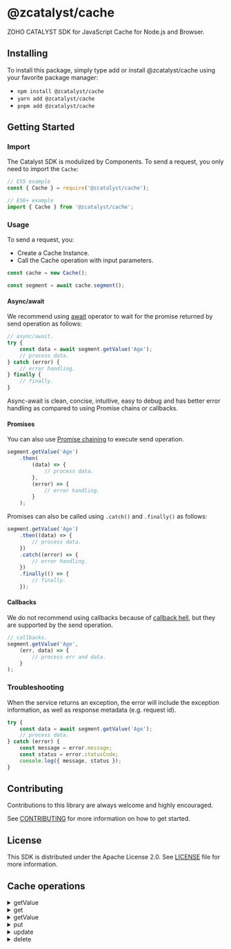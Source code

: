 # @zcatalyst/cache

ZOHO CATALYST SDK for JavaScript Cache for Node.js and Browser.

<p></p>

## Installing

To install this package, simply type add or install @zcatalyst/cache
using your favorite package manager:

- `npm install @zcatalyst/cache`
- `yarn add @zcatalyst/cache`
- `pnpm add @zcatalyst/cache`

## Getting Started

### Import

The Catalyst SDK is modulized by Components.
To send a request, you only need to import the `Cache`:

```js
// ES5 example
const { Cache } = require('@zcatalyst/cache');
```

```ts
// ES6+ example
import { Cache } from '@zcatalyst/cache';
```

### Usage

To send a request, you:

- Create a Cache Instance.
- Call the Cache operation with input parameters.

```js
const cache = new Cache();

const segment = await cache.segment();
```

#### Async/await

We recommend using [await](https://developer.mozilla.org/en-US/docs/Web/JavaScript/Reference/Operators/await)
operator to wait for the promise returned by send operation as follows:

```js
// async/await.
try {
	const data = await segment.getValue('Age');
	// process data.
} catch (error) {
	// error handling.
} finally {
	// finally.
}
```

Async-await is clean, concise, intuitive, easy to debug and has better error handling
as compared to using Promise chains or callbacks.

#### Promises

You can also use [Promise chaining](https://developer.mozilla.org/en-US/docs/Web/JavaScript/Guide/Using_promises#chaining)
to execute send operation.

```js
segment.getValue('Age')
	.then(
		(data) => {
			// process data.
		},
		(error) => {
			// error handling.
		}
	);
```

Promises can also be called using `.catch()` and `.finally()` as follows:

```js
segment.getValue('Age')
	.then((data) => {
		// process data.
	})
	.catch((error) => {
		// error handling.
	})
	.finally(() => {
		// finally.
	});
```

#### Callbacks

We do not recommend using callbacks because of [callback hell](http://callbackhell.com/),
but they are supported by the send operation.

```js
// callbacks.
segment.getValue('Age',
	(err, data) => {
		// process err and data.
	}
);
```

### Troubleshooting

When the service returns an exception, the error will include the exception information,
as well as response metadata (e.g. request id).

```js
try {
	const data = await segment.getValue('Age');
	// process data.
} catch (error) {
	const message = error.message;
	const status = error.statusCode;
	console.log({ message, status });
}
```

## Contributing

Contributions to this library are always welcome and highly encouraged.

See [CONTRIBUTING](../../CONTRIBUTING.md) for more information on how to get started.

## License

This SDK is distributed under the Apache License 2.0. See [LICENSE](../../LICENCE) file for more information.

## Cache operations

<details>
<summary>
getValue
</summary>

<!-- [SDK Samples](https://docs.catalyst.zoho.com/en/sdk/nodejs/v2/cloud-scale/file-store/retrieve-folder-details/)[API References]() -->

</details>

<details>
<summary>
get
</summary>

<!-- [SDK Samples](https://docs.catalyst.zoho.com/en/sdk/nodejs/v2/cloud-scale/file-store/retrieve-folder-details/)[API References]() -->

</details>

<details>
<summary>
getValue
</summary>

<!-- [SDK Samples](https://docs.catalyst.zoho.com/en/sdk/nodejs/v2/cloud-scale/file-store/retrieve-folder-details/)[API References]() -->

</details>

<details>
<summary>
put
</summary>

<!-- [SDK Samples](https://docs.catalyst.zoho.com/en/sdk/nodejs/v2/cloud-scale/file-store/retrieve-folder-details/)[API References]() -->

</details>
<details>
<summary>
update
</summary>

<!-- [SDK Samples](https://docs.catalyst.zoho.com/en/sdk/nodejs/v2/cloud-scale/file-store/retrieve-folder-details/)[API References]() -->

</details>
<details>
<summary>
delete
</summary>

<!-- [SDK Samples](https://docs.catalyst.zoho.com/en/sdk/nodejs/v2/cloud-scale/file-store/retrieve-folder-details/)[API References]() -->

</details>
